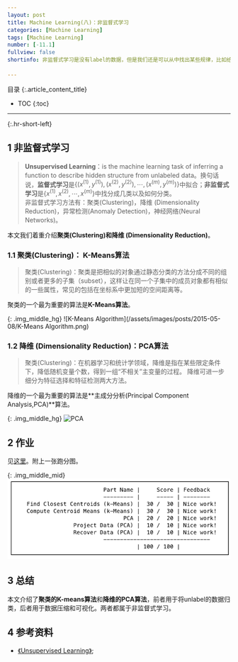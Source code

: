 ```yaml
---
layout: post
title: Machine Learning(八)：非监督式学习
categories: [Machine Learning]
tags: [Machine Learning]
number: [-11.1]
fullview: false
shortinfo: 非监督式学习是没有label的数据，但是我们还是可以从中找出某些规律，比如给数据分类(聚类)等。本文我们介绍非监督式学习的两个应用，聚类的K-means算法和降维的PCA算法。

---
```

目录
{:.article_content_title}


* TOC
{:toc}

---
{:.hr-short-left}

## 1 非监督式学习 ##

> **Unsupervised Learning**：is the machine learning task of inferring a function to describe hidden structure from unlabeled data。换句话说，**监督式学习**是$\lbrace (x^{(1)},y^{(1)}),  (x^{(2)},y^{(2)}), \cdots,(x^{(m)},y^{(m)}) \rbrace$中拟合；**非监督式学习**是$\lbrace x^{(1)},  x^{(2)}, \cdots, x^{(m)} \rbrace$中找分成几类以及如何分类。<br/>非监督式学习方法有：聚类(Clustering)，降维 (Dimensionality Reduction)，异常检测(Anomaly Detection)，神经网络(Neural Networks)。

本文我们着重介绍**聚类(Clustering)**和**降维 (Dimensionality Reduction)**。

### 1.1 聚类(Clustering)： K-Means算法 ###

> 聚类(Clustering)：聚类是把相似的对象通过静态分类的方法分成不同的组别或者更多的子集（subset），这样让在同一个子集中的成员对象都有相似的一些属性，常见的包括在坐标系中更加短的空间距离等。

聚类的一个最为重要的算法是**K-Means算法**。


{: .img_middle_hg}
![K-Means Algorithm](/assets/images/posts/2015-05-08/K-Means Algorithm.png)


### 1.2 降维 (Dimensionality Reduction)：PCA算法 ###

> 聚类(Clustering)：在机器学习和统计学领域，降维是指在某些限定条件下，降低随机变量个数，得到一组“不相关”主变量的过程。 降维可进一步细分为特征选择和特征检测两大方法。


降维的一个最为重要的算法是**主成分分析(Principal Component Analysis,PCA)**算法。

{: .img_middle_hg}
![PCA](/assets/images/posts/2015-05-08/PCA.png)


## 2 作业 ##

见[这里](https://github.com/shunmian/-11-Machine-Learning)。附上一张跑分图。

{: .img_middle_mid}
![assignment7](/assets/images/posts/2015-05-08/assignment7.png)


## 3 总结 ##

本文介绍了**聚类的K-means算法**和**降维的PCA算法**，前者用于将unlabel的数据归类，后者用于数据压缩和可视化。两者都属于非监督式学习。

## 4 参考资料 ##
- [《Unsupervised Learning》](https://en.wikipedia.org/wiki/Unsupervised_learning);






